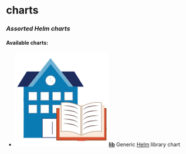 # charts
### *Assorted Helm charts*
#### Available charts:
- ![lib](images/lib.png)[**lib**](lib) Generic [Helm](https://helm.sh) library chart
